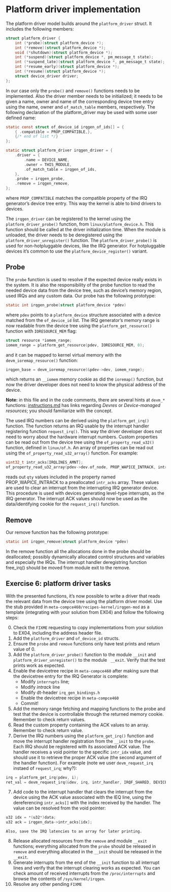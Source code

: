 # Platform driver implementation

The platform driver model builds around the `platform_driver` struct. It includes the following members: 

```C
struct platform_driver {
	int (*probe)(struct platform_device *);
	int (*remove)(struct platform_device *);
	void (*shutdown)(struct platform_device *);
	int (*suspend)(struct platform_device *, pm_message_t state);
	int (*suspend_late)(struct platform_device *, pm_message_t state);
	int (*resume_early)(struct platform_device *);
	int (*resume)(struct platform_device *);
	struct device_driver driver;
};
```

In our case only the `probe()` and `remove()` functions needs to be implemented. Also the driver member needs to be initialized; it needs to be given a name, owner and name of the corresponding device tree entry using the name, owner and `of_match_table` members, respectively.
The following declaration of the platform_driver may be used with some user defined name:

```C
static const struct of_device_id irqgen_of_ids[] = {
	{ .compatible = PROP_COMPATIBLE,},
	{/* end of list */}
};

static struct platform_driver irqgen_driver = {
	.driver = {
		.name = DEVICE_NAME,
		.owner = THIS_MODULE,
		.of_match_table = irqgen_of_ids,
	},
	.probe = irqgen_probe,
	.remove = irqgen_remove,
};
```

where `PROP_COMPATIBLE` matches the compatible property of the IRQ generator’s device tree entry. This way the kernel is able to bind drivers to devices.

The `irqgen_driver` can be registered to the kernel using the `platform_driver_probe()` function, from `linux/platform_device.h`. This function should be called at the driver initialization time. When the module is unloaded, the driver needs to be deregistered using the `platform_driver_unregister()` function. The `platform_driver_probe()` is used for non-hotpluggable devices, like the IRQ generator. For hotpluggable devices it’s common to use the `platform_device_register()` variant.

## Probe

The `probe` function is used to resolve if the expected device really exists in the system. It is also the responsibility of the probe function to read the needed device data from the device tree, such as device’s memory region, used IRQs and any custom data. Our probe has the following prototype:

```C
static int irqgen_probe(struct platform_device *pdev)
```

where `pdev` points to a `platform_device` structure associated with a device matched from the `of_device_id` list. The IRQ generator’s memory range is now readable from the device tree using the `platform_get_resource()` function with `IORESOURCE_MEM` flag:

```C
struct resource *iomem_range;
iomem_range = platform_get_resource(pdev, IORESOURCE_MEM, 0);
```

and it can be mapped to kernel virtual memory with the `devm_ioremap_resource()` function:

```C
irqgen_base = devm_ioremap_resource(&pdev->dev, iomem_range);
```

which returns an `__iomem` memory cookie as did the `ioremap()` function, but now the driver developer does not need to know the physical address of the device.

**Note:** in this file and in the code comments, there are several hints at `devm_*` functions: [instructions.md](instructions.md) has links regarding *Devres* or *Device-managed resources*; you should familiarize with the concept.

The used IRQ numbers can be derived using the `platform_get_irq()` function. The function returns an IRQ usable by the interrupt handler registering function `request_irq()`. This way the driver developer does not need to worry about the hardware interrupt numbers.
Custom properties can be read out from the device tree using the `of_property_read_u32()` function, defined in `linux/of.h`. An array of properties can be read out using the `of_property_read_u32_array()` function. For example:

```C
uint32_t intr_acks[IRQLINES_AMNT];
of_property_read_u32_array(pdev->dev.of_node, PROP_WAPICE_INTRACK, intr_acks, qty);
```

reads out `qty` values included in the property named PROP_WAPICE_INTRACK to a preallocated `intr_acks` array. These values are used to clear an interrupt from the interrupting IRQ generator device. This procedure is used with devices generating level-type interrupts, as the IRQ generator.
The interrupt ACK values should now be used as the data/identifying cookie for the `request_irq()` function.

##  Remove
Our remove function has the following prototype:

```C
static int irqgen_remove(struct platform_device *pdev)
```

In the remove function all the allocations done in the probe should be deallocated; possibly dynamically allocated control structures and variables and especially the IRQs. The interrupt handler deregistring function free_irq() should be moved from module exit to the remove.

## Exercise 6: platform driver tasks

With the presented functions, it’s now possible to write a driver that reads the relevant data from the device tree using the platform driver model. Use the stub provided in `meta-compce460/recipes-kernel/irqgen-mod` as a template (integrating with your solution from EX04) and follow the following steps:

0. Check the `FIXME` requesting to copy implementations from your solution to EX04, including the address header file.
1. Add the `platform_driver` and `of_device_id` structs.
2. Ensure the `probe` and `remove` functions only have test prints and return value of 0.
3. Add the `platform_driver_probe()` function to the module `__init` and `platform_driver_unregister()` to the module ` __exit`. Verify that the test prints work as expected.
4. Enable the devicetree recipe in `meta-compce460` after making sure that the devicetree entry for the IRQ Generator is complete:
   - Modify `interrupts` line;
   - Modify *intrack* line
   - Modify dt-header `irq_gen_bindings.h`
   - Enable the devicetree recipe in `meta-compce460`
   - Commit!
4. Add the memory range fetching and mapping functions to the probe and test that the device is controllable through the returned memory cookie. Remember to check return values.
5. Read the custom property containing the ACK values to an array. Remember to check return value.
6. Derive the IRQ numbers using the `platform_get_irq()` function and move the interrupt handler registration from the `__init` to the `probe`. Each IRQ should be registered with its associated ACK value. The handler receives a void pointer to the specific `intr_idx` value, and should use it to retrieve the proper ACK value (the second argument of the handler function). For example (note we user `devm_request_irq` instaed of `request_irq`; why?):

```C
irq = platform_get_irq(pdev, i);
ret_val = devm_request_irq(&dev, irq, intr_handler, IRQF_SHARED, DEVICE_NAME, &intr_idx[i]);
```

7. Add code to the interrupt handler that clears the interrupt from the device using the ACK value associated with the IEQ line, using the dereferencing `intr_acks[]` with the index received by the handler. The value can be resolved from the void pointer:

```C
u32 idx = *(u32*)data;
u32 ack = irqgen_data->intr_acks[idx];
```

	Also, save the IRQ latencies to an array for later printing.

8. Release allocated resources from the `remove` and module `__exit` functions; everything allocated from the `probe` should be released in `remove` and everything allocated in the `__init` should be released in the `__exit`.
9. Generate interrupts from the end of the `__init` function to all interrupt lines and verify that the interrupt clearing works as expected. You can check amount of received interrupts from the `/proc/interrupts` and browse the contents of `/sys/kernel/irqgen`.
10. Resolve any other pending `FIXME`

